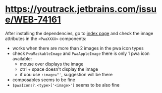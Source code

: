 # https://youtrack.jetbrains.com/issue/WEB-74161

After installing the dependencies, go to [index page](app/pages/index.vue) and check the image attributes in the `<PwaXXXX>` components:
- works when there are more than 2 images in the pwa icon types
- check `PwaMaskableImage` and `PwaAppleImage` there is only 1 pwa icon available:
   - mouse over displays the image
   - ctrl + space doesn't display the image
   - if uou use `:image="'`, suggestion will be there
- composables seems to be fine
- `$pwaIcons?.<type>['<image>']` seems to be also fine
